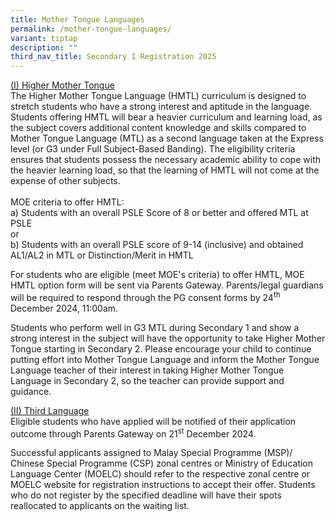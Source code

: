 ```yaml
---
title: Mother Tongue Languages
permalink: /mother-tongue-languages/
variant: tiptap
description: ""
third_nav_title: Secondary 1 Registration 2025
---
```

<p><u>(I) Higher Mother Tongue</u>
<br>The Higher Mother Tongue Language (HMTL) curriculum is designed to stretch
students who have a strong interest and aptitude in the language. Students
offering HMTL will bear a heavier curriculum and learning load, as the
subject covers additional content knowledge and skills compared to Mother
Tongue Language (MTL) as a second language taken at the Express level (or
G3 under Full Subject-Based Banding). The eligibility criteria ensures
that students possess the necessary academic ability to cope with the heavier
learning load, so that the learning of HMTL will not come at the expense
of other subjects.
<br>
<br>MOE criteria to offer HMTL:
<br>a) Students with an overall PSLE Score of 8 or better and offered MTL
at PSLE
<br>or
<br>b) Students with an overall PSLE score of 9-14 (inclusive) and obtained
AL1/AL2 in MTL or Distinction/Merit in HMTL</p>
<p>For students who are eligible (meet MOE's criteria) to offer HMTL, MOE
HMTL option form will be sent via Parents Gateway. Parents/legal guardians
will be required to respond through the PG consent forms by&nbsp;24<sup>th</sup> December
2024, 11:00am.</p>
<p>Students who perform well in G3 MTL during Secondary 1 and show a strong
interest in the subject will have the opportunity to take Higher Mother
Tongue starting in Secondary 2. Please encourage your child to continue
putting effort into Mother Tongue Language and inform the Mother Tongue
Language teacher of their interest in taking Higher Mother Tongue Language
in Secondary 2, so the teacher can provide support and guidance.</p>
<p><u>(II) Third Language</u>
<br>Eligible students who have applied will be notified of their application
outcome through Parents Gateway on&nbsp;21<sup>st</sup> December 2024.</p>
<p>Successful applicants assigned to Malay Special Programme (MSP)/ Chinese
Special Programme (CSP) zonal centres or Ministry of Education Language
Center (MOELC) should refer to the respective zonal centre or MOELC website
for registration instructions to accept their offer. Students who do not
register by the specified deadline will have their spots reallocated to
applicants on the waiting list.</p>